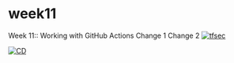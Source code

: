 # week11
Week 11:: Working with GitHub Actions
Change 1
Change 2
[![tfsec](https://github.com/nishitrathod412/week11/actions/workflows/tfsec.yml/badge.svg)](https://github.com/nishitrathod412/week11/actions/workflows/tfsec.yml)

[![CD](https://github.com/nishitrathod412/week11/actions/workflows/cd.yml/badge.svg?branch=Prod)](https://github.com/nishitrathod412/week11/actions/workflows/cd.yml)
